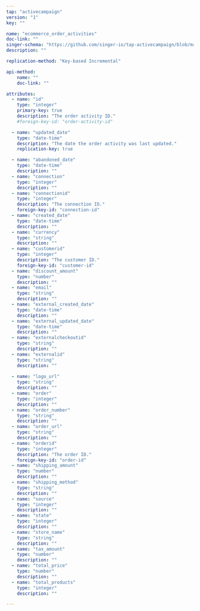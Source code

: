 ```yaml
---
tap: "activecampaign"
version: "1"
key: ""

name: "ecommerce_order_activities"
doc-link: ""
singer-schema: "https://github.com/singer-io/tap-activecampaign/blob/master/tap_activecampaign/schemas/ecommerce_order_activities.json"
description: ""

replication-method: "Key-based Incremental"

api-method:
    name: ""
    doc-link: ""

attributes:
  - name: "id"
    type: "integer"
    primary-key: true
    description: "The order activity ID."
    #foreign-key-id: "order-activity-id"

  - name: "updated_date"
    type: "date-time"
    description: "The date the order activity was last updated."
    replication-key: true

  - name: "abandoned_date"
    type: "date-time"
    description: ""
  - name: "connection"
    type: "integer"
    description: ""
  - name: "connectionid"
    type: "integer"
    description: "The connection ID."
    foreign-key-id: "connection-id"
  - name: "created_date"
    type: "date-time"
    description: ""
  - name: "currency"
    type: "string"
    description: ""
  - name: "customerid"
    type: "integer"
    description: "The customer ID."
    foreign-key-id: "customer-id"
  - name: "discount_amount"
    type: "number"
    description: ""
  - name: "email"
    type: "string"
    description: ""
  - name: "external_created_date"
    type: "date-time"
    description: ""
  - name: "external_updated_date"
    type: "date-time"
    description: ""
  - name: "externalcheckoutid"
    type: "string"
    description: ""
  - name: "externalid"
    type: "string"
    description: ""
  
  - name: "logo_url"
    type: "string"
    description: ""
  - name: "order"
    type: "integer"
    description: ""
  - name: "order_number"
    type: "string"
    description: ""
  - name: "order_url"
    type: "string"
    description: ""
  - name: "orderid"
    type: "integer"
    description: "The order ID."
    foreign-key-id: "order-id"
  - name: "shipping_amount"
    type: "number"
    description: ""
  - name: "shipping_method"
    type: "string"
    description: ""
  - name: "source"
    type: "integer"
    description: ""
  - name: "state"
    type: "integer"
    description: ""
  - name: "store_name"
    type: "string"
    description: ""
  - name: "tax_amount"
    type: "number"
    description: ""
  - name: "total_price"
    type: "number"
    description: ""
  - name: "total_products"
    type: "integer"
    description: ""

---
```

